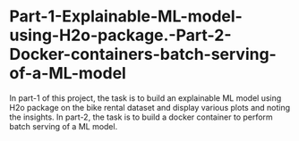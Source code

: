 # Part-1-Explainable-ML-model-using-H2o-package.-Part-2-Docker-containers-batch-serving-of-a-ML-model
In part-1 of this project, the task is to build an explainable ML model using H2o package on the bike rental dataset and display various plots and noting the insights. In part-2, the task is to build a docker container to perform batch serving of a ML model.
